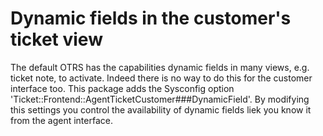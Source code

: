 # Dynamic fields in the customer's ticket view

The default OTRS has the capabilities dynamic fields in many views, e.g. ticket note, to activate. Indeed there is no way to do this for the customer interface too. This package adds the Sysconfig option 'Ticket::Frontend::AgentTicketCustomer###DynamicField'. By modifying this settings you control the availability of dynamic fields liek you know it from the agent interface.